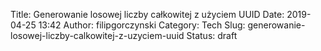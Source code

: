 Title: Generowanie losowej liczby całkowitej z użyciem UUID
Date: 2019-04-25 13:42
Author: filipgorczynski
Category: Tech
Slug: generowanie-losowej-liczby-calkowitej-z-uzyciem-uuid
Status: draft


